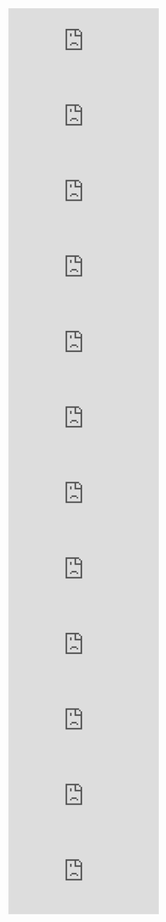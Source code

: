 
<div class="resp-container">
<iframe class="resp-iframe" src="https://www.youtube-nocookie.com/embed/v6bmiSSDD9o?rel=0" frameborder="0" allow="autoplay; encrypted-media" allowfullscreen></iframe>
</div>

<div class="resp-container">
<iframe class="resp-iframe" src="https://www.youtube-nocookie.com/embed/Vj7h4bMPt9s?rel=0" frameborder="0" allow="autoplay; encrypted-media" allowfullscreen></iframe>
</div>

<div class="resp-container">
<iframe class="resp-iframe" src="https://www.youtube-nocookie.com/embed/phdHKRy5Rf0?rel=0" frameborder="0" allow="autoplay; encrypted-media" allowfullscreen></iframe>
</div>

<div class="resp-container">
<iframe class="resp-iframe" src="https://www.youtube-nocookie.com/embed/QL7hn6RcZAA?rel=0" frameborder="0" allow="autoplay; encrypted-media" allowfullscreen></iframe>
</div>

<div class="resp-container">
<iframe class="resp-iframe" src="https://www.youtube-nocookie.com/embed/8xzviOTx2IA?rel=0" frameborder="0" allow="autoplay; encrypted-media" allowfullscreen></iframe>
</div>

<div class="resp-container">
<iframe class="resp-iframe" src="https://www.youtube-nocookie.com/embed/NqggJ5U-Syw?rel=0" frameborder="0" allow="autoplay; encrypted-media" allowfullscreen></iframe>
</div>

<div class="resp-container">
<iframe class="resp-iframe" src="https://www.youtube-nocookie.com/embed/CQIUEM8ab9g?rel=0" frameborder="0" allow="autoplay; encrypted-media" allowfullscreen></iframe>
</div>

<div class="resp-container">
<iframe class="resp-iframe" src="https://www.youtube-nocookie.com/embed/MOGMs1a3jmI?rel=0" frameborder="0" allow="autoplay; encrypted-media" allowfullscreen></iframe>
</div>

<div class="resp-container">
<iframe class="resp-iframe" src="https://www.youtube-nocookie.com/embed/nNRV8DVr22k?rel=0" frameborder="0" allow="autoplay; encrypted-media" allowfullscreen></iframe>
</div>

<div class="resp-container">
<iframe class="resp-iframe" src="https://www.youtube-nocookie.com/embed/RGf8N1Z_xN0?rel=0" frameborder="0" allow="autoplay; encrypted-media" allowfullscreen></iframe>
</div>

<div class="resp-container">
<iframe class="resp-iframe" src="https://www.youtube-nocookie.com/embed/bmxMgM3KfyI?rel=0" frameborder="0" allow="autoplay; encrypted-media" allowfullscreen></iframe>
</div>

<div class="resp-container">
<iframe class="resp-iframe" src="https://www.youtube-nocookie.com/embed/lcOxc0xvKUo?rel=0" frameborder="0" allow="autoplay; encrypted-media" allowfullscreen></iframe>
</div>
